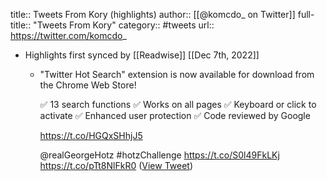 title:: Tweets From Kory (highlights)
author:: [[@komcdo_ on Twitter]]
full-title:: "Tweets From Kory"
category:: #tweets
url:: https://twitter.com/komcdo_

- Highlights first synced by [[Readwise]] [[Dec 7th, 2022]]
	- "Twitter Hot Search" extension is now available for download from the Chrome Web Store!
	  
	  ✅ 13 search functions
	  ✅ Works on all pages
	  ✅ Keyboard or click to activate
	  ✅ Enhanced user protection
	  ✅ Code reviewed by Google
	  
	  https://t.co/HGQxSHhjJ5
	  
	  @realGeorgeHotz #hotzChallenge https://t.co/S0l49FkLKj https://t.co/pTt8NlFkR0 ([View Tweet](https://twitter.com/komcdo_/status/1599883319701049345))